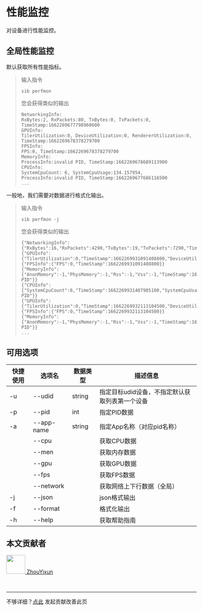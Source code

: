 # 性能监控

对设备进行性能监控。

## 全局性能监控

默认获取所有性能指标。

> 输入指令
> ```
> sib perfmon
> ```
> 您会获得类似的输出
> ```
> NetworkingInfo:
> RxBytes:2, RxPackets:80, TxBytes:0, TxPackets:0, TimeStamp:1662269677798960600
> GPUInfo:
> TilerUtilization:0, DeviceUtilization:0, RendererUtilization:0, TimeStamp:1662269678378279700
> FPSInfo:
> FPS:0, TimeStamp:1662269678378279700
> MemoryInfo:
> ProcessInfo:invalid PID, TimeStamp:1662269678689113900
> CPUInfo:
> SystemCpuCount: 6, SystemCpuUsage:134.157954, ProcessInfo:invalid PID, TimeStamp:1662269677686116500
> ...
> ```

一般地，我们需要对数据进行格式化输出。

> 输入指令
> ```
> sib perfmon -j
> ```
> 您会获得类似的输出
> ```
> {"NetworkingInfo":{"RxBytes":16,"RxPackets":4290,"TxBytes":19,"TxPackets":7290,"TimeStamp":1662269930490505900}}
> {"GPUInfo":{"TilerUtilization":0,"TimeStamp":1662269931091408800,"DeviceUtilization":0,"RendererUtilization":0}}
> {"FPSInfo":{"FPS":0,"TimeStamp":1662269931091408800}}
> {"MemoryInfo":{"AnonMemory":-1,"PhysMemory":-1,"Rss":-1,"Vss":-1,"TimeStamp":1662269931407985100,"ProcessInfo":"invalid PID"}}
> {"CPUInfo":{"SystemCpuCount":6,"TimeStamp":1662269931407985100,"SystemCpuUsage":18.323603002502082,"ProcessInfo":"invalid PID"}}
> {"GPUInfo":{"TilerUtilization":0,"TimeStamp":1662269932113104500,"DeviceUtilization":0,"RendererUtilization":0}}
> {"FPSInfo":{"FPS":0,"TimeStamp":1662269932113104500}}
> {"MemoryInfo":{"AnonMemory":-1,"PhysMemory":-1,"Rss":-1,"Vss":-1,"TimeStamp":1662269932407839100,"ProcessInfo":"invalid PID"}}
> ...
> ```

## 可用选项

|  快捷使用 | 选项名  | 数据类型 | 描述信息 |
|  ----  | ----  | ---- | ---- |
| -u  | --udid | string | 指定目标udid设备，不指定默认获取列表第一个设备  |
| -p | --pid | int | 指定PID数据 |
| -a |--app-name | string | 指定App名称（对应pid名称） |
| | --cpu | | 获取CPU数据 |
| | --men | | 获取内存数据 |
| | --gpu | | 获取GPU数据 |
| | --fps | | 获取FPS数据 |
| | --network | | 获取网络上下行数据（全局） |
| -j  | --json | | json格式输出    |
| -f  | --format | |  格式化输出    |
| -h  | --help | |  获取帮助指南  |

## 本文贡献者

<div class="cont">
<a href="https://gitee.com/ZhouYixun" target="_blank">
<img src="https://portrait.gitee.com/uploads/avatars/user/2698/8096045_ZhouYixun_1645499109.png!avatar100" width="50"/>
<span>ZhouYixun</span>
</a>
</div>


&nbsp; &nbsp;
***
不够详细？[点此](https://gitee.com/sonic-cloud/sonic-cloud/edit/master/src/markdown/sib/sib-perf.md) 发起贡献改善此页